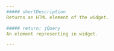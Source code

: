 ```yaml
---
##### shortDescription
Returns an HTML element of the widget.

##### return: jQuery
An element representing in widget.

---
```

